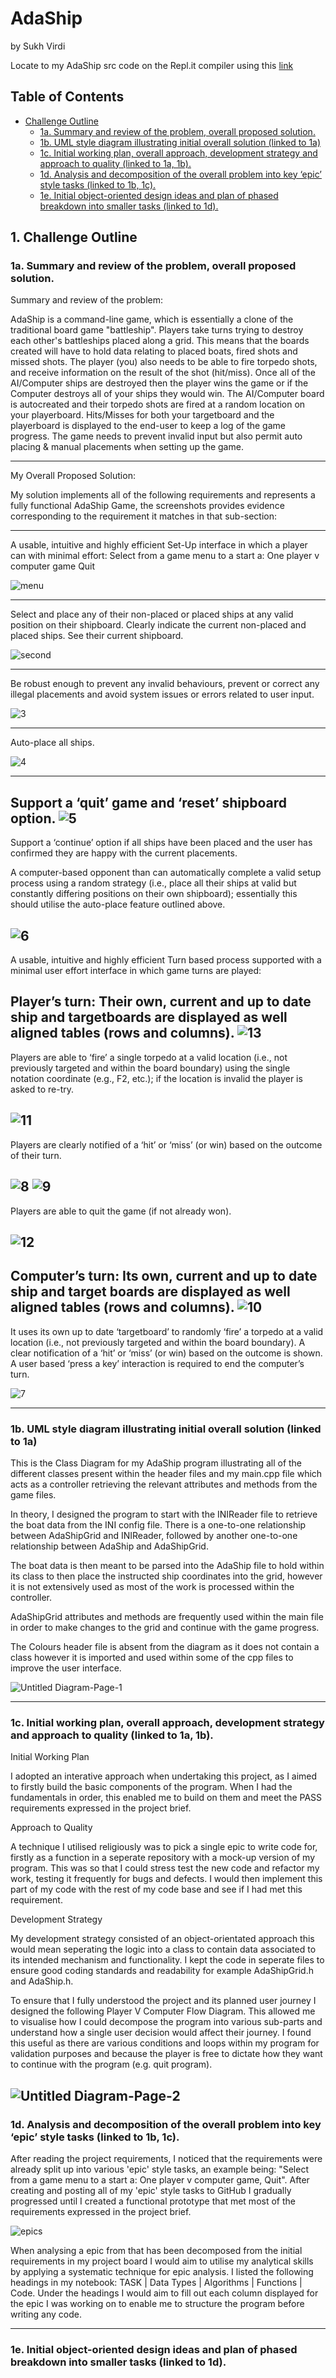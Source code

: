 # AdaShip
by Sukh Virdi
 
Locate to my AdaShip src code on the Repl.it compiler using this [link](https://repl.it/@SukhVirdi7/AdaShip) 

## Table of Contents
- [Challenge Outline](#1-challenge-outline)
  - [1a. Summary and review of the problem, overall proposed solution.](#-11-summary)
  - [1b. UML style diagram illustrating initial overall solution (linked to 1a)](#-12-uml-style-diagram)
  - [1c. Initial working plan, overall approach, development strategy and approach to quality (linked to 1a, 1b).](#-13-initial-working-plan)
  - [1d. Analysis and decomposition of the overall problem into key ‘epic’ style tasks (linked to 1b, 1c).](#-14-analysis-decomposition)
  - [1e. Initial object-oriented design ideas and plan of phased breakdown into smaller tasks (linked to 1d).](#-14-design-ideas)

 
## 1. Challenge Outline
 
### 1a. Summary and review of the problem, overall proposed solution.

Summary and review of the problem:
 
AdaShip is a command-line game, which is essentially a clone of the traditional board game "battleship". Players take turns trying to destroy each other's battleships placed along a grid. This means that the boards created will have to hold data relating to placed boats, fired shots and missed shots. The player (you) also needs to be able to fire torpedo shots, and receive information on the result of the shot (hit/miss). Once all of the AI/Computer ships are destroyed then the player wins the game or if the Computer destroys all of your ships they would win. The AI/Computer board is autocreated and their torpedo shots are fired at a random location on your playerboard. Hits/Misses for both your targetboard and the playerboard is displayed to the end-user to keep a log of the game progress. The game needs to prevent invalid input but also permit auto placing & manual placements when setting up the game.

---

My Overall Proposed Solution:

My solution implements all of the following requirements and represents a fully functional AdaShip Game, the screenshots provides evidence corresponding to the requirement it matches in that sub-section:

---

A usable, intuitive and highly efficient Set-Up interface in which a player can with minimal effort:
Select from a game menu to a start a:
One player v computer game
Quit

![menu](https://user-images.githubusercontent.com/56550489/112157955-9e9d2a00-8bdf-11eb-9aa3-0cba1414a50f.png)

----------------
Select and place any of their non-placed or placed ships at any valid position on their shipboard.
Clearly indicate the current non-placed and placed ships.
See their current shipboard.

![second](https://user-images.githubusercontent.com/56550489/112158512-2420da00-8be0-11eb-89af-caee6a5d0cf7.png)

-----------------
Be robust enough to prevent any invalid behaviours, prevent or correct any illegal placements and avoid system issues or errors related to user input.

![3](https://user-images.githubusercontent.com/56550489/112158825-73ffa100-8be0-11eb-960e-29450f5669bd.png)

-----------------

Auto-place all ships.

![4](https://user-images.githubusercontent.com/56550489/112161359-fbe6aa80-8be2-11eb-8af1-f76f60c9b45a.png)

--------
Support a ‘quit’ game and ‘reset’ shipboard option.
![5](https://user-images.githubusercontent.com/56550489/112161427-0bfe8a00-8be3-11eb-88e9-e38f47babd09.png)
-------

Support a ‘continue’ option if all ships have been placed and the user has confirmed they are happy with the current placements.

A computer-based opponent than can automatically complete a valid setup process using a random strategy (i.e., place all their ships at valid but constantly differing positions on their own shipboard); essentially this should utilise the auto-place feature outlined above.

![6](https://user-images.githubusercontent.com/56550489/112161672-45cf9080-8be3-11eb-94c2-cffc9877e0d5.png)
----------

A usable, intuitive and highly efficient Turn based process supported with a minimal user effort interface
in which game turns are played:

Player’s turn:
Their own, current and up to date ship and targetboards are displayed as well aligned tables
(rows and columns).
![13](https://user-images.githubusercontent.com/56550489/112164762-10787200-8be6-11eb-8fed-a43f0c556e22.png)
-

Players are able to ‘fire’ a single torpedo at a valid location (i.e., not previously targeted and within the board boundary) using the single notation coordinate (e.g., F2, etc.); if the location is invalid the player is asked to re-try.

![11](https://user-images.githubusercontent.com/56550489/112163756-3a7d6480-8be5-11eb-8219-dcbf2aafa8c9.png)
-
Players are clearly notified of a ‘hit’ or ‘miss’ (or win) based on the outcome of their turn.

![8](https://user-images.githubusercontent.com/56550489/112163226-baef9580-8be4-11eb-9cd2-d83986162fa0.png)
![9](https://user-images.githubusercontent.com/56550489/112163337-d8246400-8be4-11eb-8223-5f0abdeffbde.png)
-
Players are able to quit the game (if not already won).

![12](https://user-images.githubusercontent.com/56550489/112164238-a069ec00-8be5-11eb-939e-5f2585b62dbc.png)
-
Computer’s turn:
Its own, current and up to date ship and target boards are displayed as well aligned tables (rows and columns).
![10](https://user-images.githubusercontent.com/56550489/112163597-1883e200-8be5-11eb-8945-7bbf8425720c.png)
-
It uses its own up to date ‘targetboard’ to randomly ‘fire’ a torpedo at a valid location (i.e., not previously targeted and within the board boundary). A clear notification of a ‘hit’ or ‘miss’ (or win) based on the outcome is shown.
A user based ‘press a key’ interaction is required to end the computer’s turn.

![7](https://user-images.githubusercontent.com/56550489/112162885-62b89380-8be4-11eb-977b-767cfb956f70.png)

---

### 1b. UML style diagram illustrating initial overall solution (linked to 1a)

This is the Class Diagram for my AdaShip program illustrating all of the different classes present within the header files and my main.cpp file which acts as a controller retrieving the relevant attributes and methods from the game files. 

In theory, I designed the program to start with the INIReader file to retrieve the boat data from the INI config file. There is a one-to-one relationship between AdaShipGrid and INIReader, followed by another one-to-one relationship between AdaShip and AdaShipGrid.

The boat data is then meant to be parsed into the AdaShip file to hold within its class to then place the instructed ship coordinates into the grid, however it is not extensively used as most of the work is processed within the controller. 

AdaShipGrid attributes and methods are frequently used within the main file in order to make changes to the grid and continue with the game progress. 

The Colours header file is absent from the diagram as it does not contain a class however it is imported and used within some of the cpp files to improve the user interface.


![Untitled Diagram-Page-1](https://user-images.githubusercontent.com/56550489/112168012-d9579000-8be8-11eb-87cf-544b72c54dda.png)

---

### 1c. Initial working plan, overall approach, development strategy and approach to quality (linked to 1a, 1b).

Initial Working Plan

I adopted an interative approach when undertaking this project, as I aimed to firstly build the basic components of the program. When I had the fundamentals in order, this enabled me to build on them and meet the PASS requirements expressed in the project brief. 

Approach to Quality

A technique I utilised religiously was to pick a single epic to write code for, firstly as a function in a seperate repository with a mock-up version of my program. This was so that I could stress test the new code and refactor my work, testing it frequently for bugs and defects. I would then implement this part of my code with the rest of my code base and see if I had met this requirement.


Development Strategy 

My development strategy consisted of an object-orientated approach this would mean seperating the logic into a class to contain data associated to its intended mechanism and functionality. I kept the code in seperate files to ensure good coding standards and readability for example AdaShipGrid.h and AdaShip.h. 

To ensure that I fully understood the project and its planned user journey I designed the following Player V Computer Flow Diagram. This allowed me to visualise how I could decompose the program into various sub-parts and understand how a single user decision would affect their journey. I found this useful as there are various conditions and loops within my program for validation purposes and because the player is free to dictate how they want to continue with the program (e.g. quit program). 


![Untitled Diagram-Page-2](https://user-images.githubusercontent.com/56550489/112168095-ea080600-8be8-11eb-9347-7f23f635a60a.png)
-
### 1d. Analysis and decomposition of the overall problem into key ‘epic’ style tasks (linked to 1b, 1c).

After reading the project requirements, I noticed that the requirements were already split up into various 'epic' style tasks, an example being: "Select from a game menu to a start a: One player v computer game, Quit". After creating and posting all of my 'epic' style tasks to GitHub I gradually progressed until I created a functional prototype that met most of the requirements expressed in the project brief.

![epics](https://user-images.githubusercontent.com/56550489/112197575-2563fe00-8c04-11eb-8897-26f304b61ec3.png)


When analysing a epic from that has been decomposed from the initial requirements in my project board I would aim to utilise my analytical skills by applying a systematic technique for epic analysis. I listed the following headings in my notebook: TASK | Data Types | Algorithms | Functions | Code. Under the headings I would aim to fill out each column displayed for the epic I was working on to enable me to structure the program before writing any code.

---
### 1e. Initial object-oriented design ideas and plan of phased breakdown into smaller tasks (linked to 1d).
